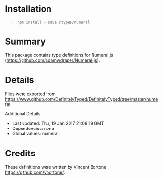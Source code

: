# Installation
> `npm install --save @types/numeral`

# Summary
This package contains type definitions for Numeral.js (https://github.com/adamwdraper/Numeral-js).

# Details
Files were exported from https://www.github.com/DefinitelyTyped/DefinitelyTyped/tree/master/numeral

Additional Details
 * Last updated: Thu, 19 Jan 2017 21:08:19 GMT
 * Dependencies: none
 * Global values: numeral

# Credits
These definitions were written by Vincent Bortone <https://github.com/vbortone/>.
